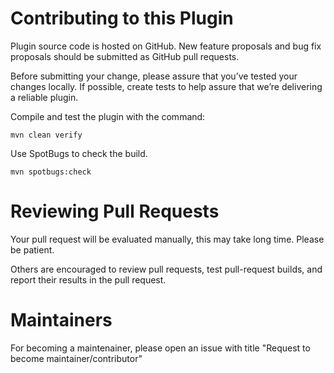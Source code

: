 # Contributing to this Plugin

Plugin source code is hosted on GitHub. 
New feature proposals and bug fix proposals should be submitted as GitHub pull requests. 

Before submitting your change, please assure that you’ve tested your changes locally. 
If possible, create tests to help assure that we’re delivering a reliable plugin. 

Compile and test the plugin with the command:

`mvn clean verify`

Use SpotBugs to check the build.

`mvn spotbugs:check` 

# Reviewing Pull Requests

Your pull request will be evaluated manually, this may take long time. Please be patient.

Others are encouraged to review pull requests, test pull-request builds, and report their results in the pull request.

# Maintainers

For becoming a maintenainer, please open an issue with title "Request to become maintainer/contributor"
